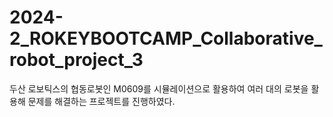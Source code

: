 # 2024-2_ROKEYBOOTCAMP_Collaborative_robot_project_3
두산 로보틱스의 협동로봇인 M0609를 시뮬레이션으로 활용하여 여러 대의 로봇을 활용해 문제를 해결하는 프로젝트를 진행하였다.
